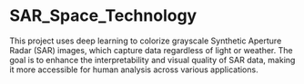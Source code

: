 # SAR_Space_Technology
This project uses deep learning to colorize grayscale Synthetic Aperture Radar (SAR) images, which capture data regardless of light or weather. The goal is to enhance the interpretability and visual quality of SAR data, making it more accessible for human analysis across various applications.
